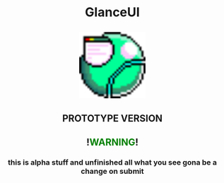 <h1 align="center"><p>GlanceUI</p></h1>
<p align="center">
 <img src="https://github.com/VEMER-Forge/glanceUI-on-flixel/blob/main/assets/glanceUI/img/glanceLogo.png" alt="logo UI" style="width:150px; height:150px; image-rendering="pixelated"">
</p>
<h2 align="center">PROTOTYPE VERSION</h2>

<p>
<h2 align="center">!<span style="color: green">WARNING</span>!</h2>
<h3 align="center">this is alpha stuff and unfinished all what you see gona be a change on submit</h3>
</p>

